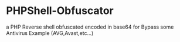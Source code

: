 # PHPShell-Obfuscator
a PHP Reverse shell obfuscated encoded in base64 for Bypass some Antivirus Example (AVG,Avast,etc...)
